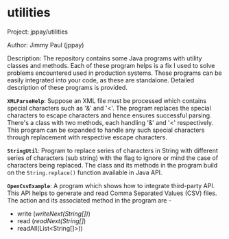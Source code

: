 # utilities

Project:
jppay/utilities

Author: 
Jimmy Paul (jppay)

Description: 
The repository contains some Java programs with utility classes and methods. Each of these program helps is a fix I used to solve problems encountered used in production systems. These programs can be easily integrated into your code, as these are standalone. Detailed description of these programs is provided. 

**`XMLParseHelp`**: Suppose an XML file must be processed which contains special characters such as '&' and '<'. The program replaces the special characters to escape characters and hence ensures successful parsing. There's a class with two methods, each handling '&' and '<' respectively. This program can be expanded to handle any such special characters through replacement with respective escape characters. 

**`StringUtil`**: Program to replace series of characters in String with different series of characters (sub string) with the flag to ignore or mind the case of characters being replaced. The class and its methods in the program build on the `String.replace()` function available in Java API. 

**`OpenCsvExample`**: A program which shows how to integrate third-party API. This API helps to generate and read Comma Separated Values (CSV) files. The action and its associated method in the program are -
- write (<i>writeNext(String[])</i>)
- read (<i>readNext(String[]</i>)
- readAll(List<String[]>)</i>) 
